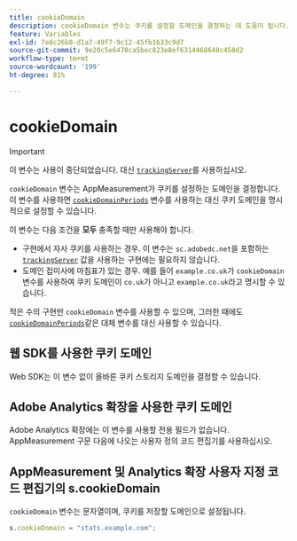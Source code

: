 ```yaml
---
title: cookieDomain
description: cookieDomain 변수는 쿠키를 설정할 도메인을 결정하는 데 도움이 됩니다.
feature: Variables
exl-id: 7e8c26b8-d1a7-49f7-9c12-45fb1633c9d7
source-git-commit: 9e20c5e6470ca5bec823e8ef6314468648c458d2
workflow-type: tm+mt
source-wordcount: '199'
ht-degree: 81%

---
```


# cookieDomain

>[!IMPORTANT]
>
>이 변수는 사용이 중단되었습니다. 대신 [`trackingServer`](trackingserver.md)를 사용하십시오.

`cookieDomain` 변수는 AppMeasurement가 쿠키를 설정하는 도메인을 결정합니다. 이 변수를 사용하면 [`cookieDomainPeriods`](cookiedomainperiods.md) 변수를 사용하는 대신 쿠키 도메인을 명시적으로 설정할 수 있습니다.

이 변수는 다음 조건을 **모두** 충족할 때만 사용해야 합니다.

* 구현에서 자사 쿠키를 사용하는 경우. 이 변수는 `sc.adobedc.net`을 포함하는 [`trackingServer`](trackingserver.md) 값을 사용하는 구현에는 필요하지 않습니다.
* 도메인 접미사에 마침표가 있는 경우. 예를 들어 `example.co.uk`가 `cookieDomain` 변수를 사용하여 쿠키 도메인이 `co.uk`가 아니고 `example.co.uk`라고 명시할 수 있습니다.

적은 수의 구현만 `cookieDomain` 변수를 사용할 수 있으며, 그러한 때에도 [`cookieDomainPeriods`](cookiedomainperiods.md)같은 대체 변수를 대신 사용할 수 있습니다.

## 웹 SDK를 사용한 쿠키 도메인

Web SDK는 이 변수 없이 올바른 쿠키 스토리지 도메인을 결정할 수 있습니다.

## Adobe Analytics 확장을 사용한 쿠키 도메인

Adobe Analytics 확장에는 이 변수를 사용할 전용 필드가 없습니다. AppMeasurement 구문 다음에 나오는 사용자 정의 코드 편집기를 사용하십시오.

## AppMeasurement 및 Analytics 확장 사용자 지정 코드 편집기의 s.cookieDomain

`cookieDomain` 변수는 문자열이며, 쿠키를 저장할 도메인으로 설정됩니다.

```js
s.cookieDomain = "stats.example.com";
```
